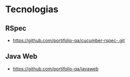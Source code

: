 # Tecnologias


## RSpec
* https://github.com/portifolio-qa/cucumber-rspec-.git 

## Java Web

 * https://github.com/portifolio-qa/javaweb

